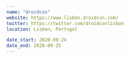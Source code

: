 ```yaml
---
name: "droidcon"
website: https://www.lisbon.droidcon.com/
twitter: https://twitter.com/droidconlisbon
location: Lisbon, Portugal

date_start: 2020-09-24
date_end: 2020-09-25
---
```

